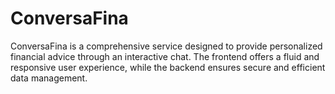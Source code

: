 # ConversaFina
ConversaFina is a comprehensive service designed to provide personalized financial advice through an interactive chat. The frontend offers a fluid and responsive user experience, while the backend ensures secure and efficient data management. 
